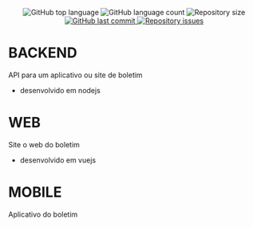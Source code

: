 
<p align="center">
  <img alt="GitHub top language" src="https://img.shields.io/github/languages/top/reinaldolejr/Boletim.svg">

  <img alt="GitHub language count" src="https://img.shields.io/github/languages/count/reinaldolejr/Boletim.svg">

  <img alt="Repository size" src="https://img.shields.io/github/repo-size/reinaldolejr/Boletim.svg">
  
  <a href="https://github.com/reinaldolejr/Boletim/commits/master">
    <img alt="GitHub last commit" src="https://img.shields.io/github/last-commit/reinaldolejr/Boletim.svg">
  </a>

  <a href="https://github.com/reinaldolejr/Boletim/issues">
    <img alt="Repository issues" src="https://img.shields.io/github/issues/reinaldolejr/Boletim.svg">
  </a>

</p>

# BACKEND
API para um aplicativo ou site de boletim
- desenvolvido em nodejs

# WEB
Site o web do boletim
- desenvolvido em vuejs

# MOBILE
Aplicativo do boletim
